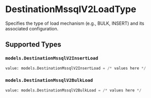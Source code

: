 # DestinationMssqlV2LoadType

Specifies the type of load mechanism (e.g., BULK, INSERT) and its associated configuration.


## Supported Types

### `models.DestinationMssqlV2InsertLoad`

```python
value: models.DestinationMssqlV2InsertLoad = /* values here */
```

### `models.DestinationMssqlV2BulkLoad`

```python
value: models.DestinationMssqlV2BulkLoad = /* values here */
```

